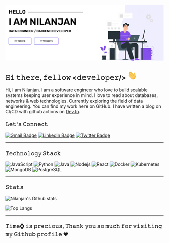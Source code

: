 ![Banner](https://raw.githubusercontent.com/nil1729/nil1729/master/assets/nilanjandeb.com.png)

## 𝙷𝚒 𝚝𝚑𝚎𝚛𝚎, 𝚏𝚎𝚕𝚕𝚘𝚠 <𝚍𝚎𝚟𝚎𝚕𝚘𝚙𝚎𝚛/> <img alt="👋" src="https://raw.githubusercontent.com/nil1729/nil1729/master/assets/wave.gif" width="30px" height="30px">

Hi, I am Nilanjan. I am a software engineer who love to build scalable systems keeping user experience in mind. I love to read about databases, networks & web technologies. Currently exploring the field of data engineering. You can find my work here on GitHub. I have written a blog on CI/CD with github actions on [Dev.to](https://dev.to/nil1729/auto-deploy-a-nodejs-application-with-aws-ec2-and-github-actions-epe).

### 𝙻𝚎𝚝'𝚜 𝙲𝚘𝚗𝚗𝚎𝚌𝚝

[![Gmail Badge](https://img.shields.io/badge/-nilanjan172svian@gmail.com-c14438?style=flat-square&logo=Gmail&logoColor=white&link=mailto:nilanjan172nsvian@gmail.com)](mailto:nilanjan172nsvian@gmail.com)
[![Linkedin Badge](https://img.shields.io/badge/-Nilanjan_Deb-0e76a8?style=flat-square&logo=Linkedin&logoColor=white&link=https://www.linkedin.com/in/nil1729/)](https://www.linkedin.com/in/nil1729/)
[![Twitter Badge](https://img.shields.io/badge/-@nil1729-blue?style=flat-square&logo=Twitter&logoColor=white&link=https://www.twitter.com/@nil1729/)](https://www.twitter.com/@nil1729/)

---

### 𝚃𝚎𝚌𝚑𝚗𝚘𝚕𝚘𝚐𝚢 𝚂𝚝𝚊𝚌𝚔

![JavaScript](https://img.shields.io/badge/-JavaScript-black?style=flat-square&logo=javascript)
![Python](https://img.shields.io/badge/-Python-black?style=flat-square&logo=Python&logoColor=green)
![Java](https://img.shields.io/badge/-Java-black?style=flat-square&logo=oracle&logoColor=green)
![Nodejs](https://img.shields.io/badge/-Nodejs-black?style=flat-square&logo=Node.js)
![React](https://img.shields.io/badge/-React-black?style=flat-square&logo=react)
![Docker](https://img.shields.io/badge/-Docker-black?style=flat-square&logo=docker&logoColor=blue)
![Kubernetes](https://img.shields.io/badge/-Kubernetes-black?style=flat-square&logo=kubernetes&logoColor=blue)
![MongoDB](https://img.shields.io/badge/-MongoDB-black?style=flat-square&logo=mongodb)
![PostgreSQL](https://img.shields.io/badge/-PostgreSQL-31648C?style=flat-square&logo=postgresql&logoColor=white)

---

### 𝚂𝚝𝚊𝚝𝚜

![Nilanjan's Github stats](https://github-readme-stats.vercel.app/api?username=nil1729&show_icons=true&theme=merko)

![Top Langs](https://github-readme-stats.vercel.app/api/top-langs/?username=nil1729&hide=SCSS&layout=compact&theme=merko)

---

### 𝚃𝚒𝚖𝚎⌚ 𝚒𝚜 𝚙𝚛𝚎𝚌𝚒𝚘𝚞𝚜, 𝚃𝚑𝚊𝚗𝚔 𝚢𝚘𝚞 𝚜𝚘 𝚖𝚞𝚌𝚑 𝚏𝚘𝚛 𝚟𝚒𝚜𝚒𝚝𝚒𝚗𝚐 𝚖𝚢 𝙶𝚒𝚝𝚑𝚞𝚋 𝚙𝚛𝚘𝚏𝚒𝚕𝚎 ❤️
